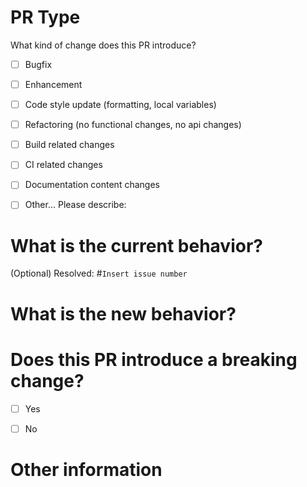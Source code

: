 # PR Type
What kind of change does this PR introduce?

<!-- Please check the one that applies to this PR using "x". -->

- [ ] Bugfix
- [ ] Enhancement
- [ ] Code style update (formatting, local variables)
- [ ] Refactoring (no functional changes, no api changes)
- [ ] Build related changes
- [ ] CI related changes
- [ ] Documentation content changes
- [ ] Other... Please describe:


# What is the current behavior?
<!-- Please describe the current behavior that you are modifying, or link to a relevant issue. -->

(Optional) Resolved: #`Insert issue number`


# What is the new behavior?


# Does this PR introduce a breaking change?

- [ ] Yes
- [ ] No


<!-- If this PR contains a breaking change, please describe the impact and migration path for existing applications below. -->


# Other information